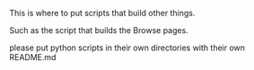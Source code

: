 This is where to put scripts that build other things. 

Such as the script that builds the Browse pages. 

please put python scripts in their own directories with their own README.md
